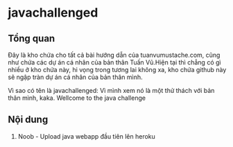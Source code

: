 # javachallenged
## Tổng quan
Đây là kho chứa cho tất cả bài hướng dẫn của tuanvumustache.com, cũng như chứa các dự án cá nhân của bản thân Tuấn Vũ.Hiện tại thì chẳng có gì nhiều ở kho chứa này, hi vọng trong tương lai không xa, kho chứa github này sẽ ngập tràn dự án cá nhân của bản thân mình.

Vì sao có tên là javachallenged: Vì mình xem nó là một thử thách với bản thân mình, kaka.
Wellcome to the java challenge

## Nội dung
1. Noob
        - Upload java webapp đầu tiên lên heroku
